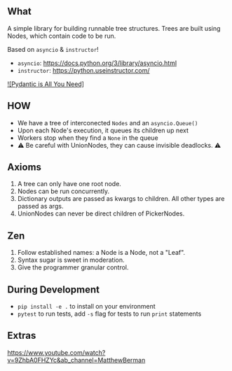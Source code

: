 ## What ##
A simple library for building runnable tree structures. Trees are built using Nodes, which
contain code to be run.

Based on `asyncio` & `instructor`!

- `asyncio`: https://docs.python.org/3/library/asyncio.html
- `instructor`: https://python.useinstructor.com/

[![Pydantic is All You Need]](https://www.youtube.com/embed/yj-wSRJwrrc)

## HOW ##
- We have a tree of interconected `Nodes` and an `asyncio.Queue()`
- Upon each Node's execution, it queues its children up next
- Workers stop when they find a `None` in the queue
- ⚠️ Be careful with UnionNodes, they can cause invisible deadlocks. ⚠️

## Axioms ##
1) A tree can only have one root node.
2) Nodes can be run concurrently.
3) Dictionary outputs are passed as kwargs to children. All other types are passed as args.
4) UnionNodes can never be direct children of PickerNodes.

## Zen ##
1. Follow established names: a Node is a Node, not a "Leaf".
2. Syntax sugar is sweet in moderation.
3. Give the programmer granular control.

## During Development ##
- `pip install -e .` to install on your environment
- `pytest` to run tests, add `-s` flag for tests to run `print` statements

## Extras ##
https://www.youtube.com/watch?v=9ZhbA0FHZYc&ab_channel=MatthewBerman
